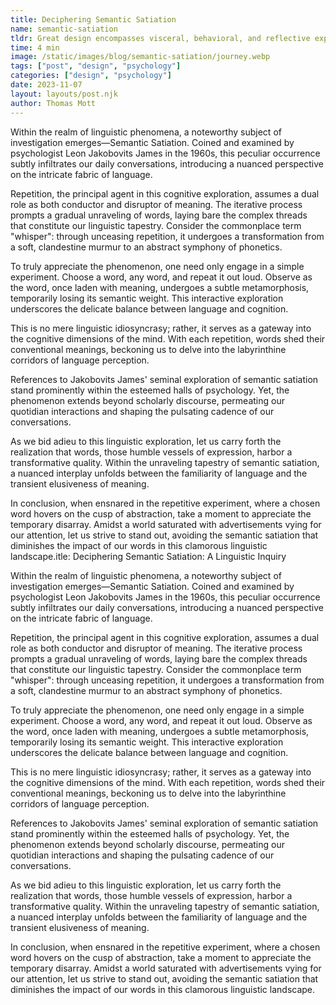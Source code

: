 ```yaml
---
title: Deciphering Semantic Satiation
name: semantic-satiation
tldr: Great design encompasses visceral, behavioral, and reflective experiences. Visceral design elicits an immediate emotional response, behavioral design focuses on usability, and reflective design leaves a lasting impact. To create exceptional user experiences, designers must excel in all three areas, using specific research methods tailored to each dimension. Delightful designs forge an emotional connection with users, ensuring long-term success in the competitive design landscape.
time: 4 min
image: /static/images/blog/semantic-satiation/journey.webp
tags: ["post", "design", "psychology"]
categories: ["design", "psychology"]
date: 2023-11-07
layout: layouts/post.njk
author: Thomas Mott
---
```


Within the realm of linguistic phenomena, a noteworthy subject of investigation emerges—Semantic Satiation. Coined and examined by psychologist Leon Jakobovits James in the 1960s, this peculiar occurrence subtly infiltrates our daily conversations, introducing a nuanced perspective on the intricate fabric of language.

Repetition, the principal agent in this cognitive exploration, assumes a dual role as both conductor and disruptor of meaning. The iterative process prompts a gradual unraveling of words, laying bare the complex threads that constitute our linguistic tapestry. Consider the commonplace term "whisper": through unceasing repetition, it undergoes a transformation from a soft, clandestine murmur to an abstract symphony of phonetics.

To truly appreciate the phenomenon, one need only engage in a simple experiment. Choose a word, any word, and repeat it out loud. Observe as the word, once laden with meaning, undergoes a subtle metamorphosis, temporarily losing its semantic weight. This interactive exploration underscores the delicate balance between language and cognition.

This is no mere linguistic idiosyncrasy; rather, it serves as a gateway into the cognitive dimensions of the mind. With each repetition, words shed their conventional meanings, beckoning us to delve into the labyrinthine corridors of language perception.

References to Jakobovits James' seminal exploration of semantic satiation stand prominently within the esteemed halls of psychology. Yet, the phenomenon extends beyond scholarly discourse, permeating our quotidian interactions and shaping the pulsating cadence of our conversations.

As we bid adieu to this linguistic exploration, let us carry forth the realization that words, those humble vessels of expression, harbor a transformative quality. Within the unraveling tapestry of semantic satiation, a nuanced interplay unfolds between the familiarity of language and the transient elusiveness of meaning.

In conclusion, when ensnared in the repetitive experiment, where a chosen word hovers on the cusp of abstraction, take a moment to appreciate the temporary disarray. Amidst a world saturated with advertisements vying for our attention, let us strive to stand out, avoiding the semantic satiation that diminishes the impact of our words in this clamorous linguistic landscape.itle: Deciphering Semantic Satiation: A Linguistic Inquiry

Within the realm of linguistic phenomena, a noteworthy subject of investigation emerges—Semantic Satiation. Coined and examined by psychologist Leon Jakobovits James in the 1960s, this peculiar occurrence subtly infiltrates our daily conversations, introducing a nuanced perspective on the intricate fabric of language.

Repetition, the principal agent in this cognitive exploration, assumes a dual role as both conductor and disruptor of meaning. The iterative process prompts a gradual unraveling of words, laying bare the complex threads that constitute our linguistic tapestry. Consider the commonplace term "whisper": through unceasing repetition, it undergoes a transformation from a soft, clandestine murmur to an abstract symphony of phonetics.

To truly appreciate the phenomenon, one need only engage in a simple experiment. Choose a word, any word, and repeat it out loud. Observe as the word, once laden with meaning, undergoes a subtle metamorphosis, temporarily losing its semantic weight. This interactive exploration underscores the delicate balance between language and cognition.

This is no mere linguistic idiosyncrasy; rather, it serves as a gateway into the cognitive dimensions of the mind. With each repetition, words shed their conventional meanings, beckoning us to delve into the labyrinthine corridors of language perception.

References to Jakobovits James' seminal exploration of semantic satiation stand prominently within the esteemed halls of psychology. Yet, the phenomenon extends beyond scholarly discourse, permeating our quotidian interactions and shaping the pulsating cadence of our conversations.

As we bid adieu to this linguistic exploration, let us carry forth the realization that words, those humble vessels of expression, harbor a transformative quality. Within the unraveling tapestry of semantic satiation, a nuanced interplay unfolds between the familiarity of language and the transient elusiveness of meaning.

In conclusion, when ensnared in the repetitive experiment, where a chosen word hovers on the cusp of abstraction, take a moment to appreciate the temporary disarray. Amidst a world saturated with advertisements vying for our attention, let us strive to stand out, avoiding the semantic satiation that diminishes the impact of our words in this clamorous linguistic landscape.
